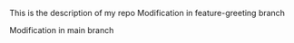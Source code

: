 This is the description of my repo
 Modification in feature-greeting branch

Modification in main branch
